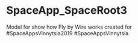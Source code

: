 # SpaceApp_SpaceRoot3
Model for show how Fly by Wire works created for #SpaceAppsVinnytsia2019 #SpaceAppsVinnytsia
